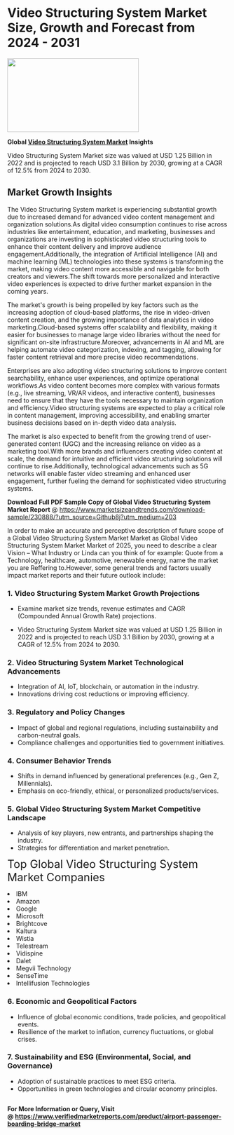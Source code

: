 <H1>Video Structuring System Market Size, Growth and Forecast from 2024 - 2031</H1><img class="aligncenter size-medium wp-image-584254" src="https://thirdeyenews.in/wp-content/uploads/2024/09/Global-Market-Research-300x168.jpeg" alt="" width="300" height="168" /><p><strong>Global&nbsp;<a href="https://www.marketsizeandtrends.com/download-sample/230888/?utm_source=Github8j?utm_medium=203">Video Structuring System Market</a> Insights</strong></p><p>Video Structuring System Market size was valued at USD 1.25 Billion in 2022 and is projected to reach USD 3.1 Billion by 2030, growing at a CAGR of 12.5% from 2024 to 2030.</p><p><h2>Market Growth Insights</h2> <p>The Video Structuring System market is experiencing substantial growth due to increased demand for advanced video content management and organization solutions.As digital video consumption continues to rise across industries like entertainment, education, and marketing, businesses and organizations are investing in sophisticated video structuring tools to enhance their content delivery and improve audience engagement.Additionally, the integration of Artificial Intelligence (AI) and machine learning (ML) technologies into these systems is transforming the market, making video content more accessible and navigable for both creators and viewers.The shift towards more personalized and interactive video experiences is expected to drive further market expansion in the coming years.</p> <p>The market's growth is being propelled by key factors such as the increasing adoption of cloud-based platforms, the rise in video-driven content creation, and the growing importance of data analytics in video marketing.Cloud-based systems offer scalability and flexibility, making it easier for businesses to manage large video libraries without the need for significant on-site infrastructure.Moreover, advancements in AI and ML are helping automate video categorization, indexing, and tagging, allowing for faster content retrieval and more precise video recommendations.</p> <p>Enterprises are also adopting video structuring solutions to improve content searchability, enhance user experiences, and optimize operational workflows.As video content becomes more complex with various formats (e.g., live streaming, VR/AR videos, and interactive content), businesses need to ensure that they have the tools necessary to maintain organization and efficiency.Video structuring systems are expected to play a critical role in content management, improving accessibility, and enabling smarter business decisions based on in-depth video data analysis.</p> <p>The market is also expected to benefit from the growing trend of user-generated content (UGC) and the increasing reliance on video as a marketing tool.With more brands and influencers creating video content at scale, the demand for intuitive and efficient video structuring solutions will continue to rise.Additionally, technological advancements such as 5G networks will enable faster video streaming and enhanced user engagement, further fueling the demand for sophisticated video structuring systems.</p> <p><span class=""><strong>Download Full PDF Sample Copy of Global Video Structuring System Market Report</strong> @ <a href="https://www.marketsizeandtrends.com/download-sample/230888/?utm_source=Github8j?utm_medium=203" target="_blank">https://www.marketsizeandtrends.com/download-sample/230888/?utm_source=Github8j?utm_medium=203</a></span></p><p>In order to make an accurate and perceptive description of future scope of a Global&nbsp;Video Structuring System Market Market as Global&nbsp;Video Structuring System Market Market of 2025, you need to describe a clear Vision &ndash; What Industry or Linda can you think of for example: Quote from a Technology, healthcare, automotive, renewable energy, name the market you are Reffering to.However, some general trends and factors usually impact market reports and their future outlook include:</p><h3>1.&nbsp;<strong>Video Structuring System Market Growth Projections</strong></h3><ul><li>Examine market size trends, revenue estimates and CAGR (Compounded Annual Growth Rate) projections.</li><li><p>Video Structuring System Market size was valued at USD 1.25 Billion in 2022 and is projected to reach USD 3.1 Billion by 2030, growing at a CAGR of 12.5% from 2024 to 2030.</p></li></ul><h3>2.&nbsp;<strong>Video Structuring System Market Technological Advancements</strong></h3><ul><li>Integration of AI, IoT, blockchain, or automation in the industry.</li><li>Innovations driving cost reductions or improving efficiency.</li></ul><h3>3.&nbsp;<strong>Regulatory and Policy Changes</strong></h3><ul><li>Impact of global and regional regulations, including sustainability and carbon-neutral goals.</li><li>Compliance challenges and opportunities tied to government initiatives.</li></ul><h3>4.&nbsp;<strong>Consumer Behavior Trends</strong></h3><ul><li>Shifts in demand influenced by generational preferences (e.g., Gen Z, Millennials).</li><li>Emphasis on eco-friendly, ethical, or personalized products/services.</li></ul><h3>5.&nbsp;<strong>Global Video Structuring System Market Competitive Landscape</strong></h3><ul><li>Analysis of key players, new entrants, and partnerships shaping the industry.</li><li>Strategies for differentiation and market penetration.</li></ul><p data-pm-slice="1 1 []"><span style="color: inherit; font-family: inherit; font-size: 25px;">Top Global Video Structuring System Market Companies</span></p><div class="" data-test-id=""><p><li>IBM</li><li> Amazon</li><li> Google</li><li> Microsoft</li><li> Brightcove</li><li> Kaltura</li><li> Wistia</li><li> Telestream</li><li> Vidispine</li><li> Dalet</li><li> Megvii Technology</li><li> SenseTime</li><li> Intellifusion Technologies</li></p></div><h3>6.&nbsp;<strong>Economic and Geopolitical Factors</strong></h3><ul><li>Influence of global economic conditions, trade policies, and geopolitical events.</li><li>Resilience of the market to inflation, currency fluctuations, or global crises.</li></ul><h3>7.&nbsp;<strong>Sustainability and ESG (Environmental, Social, and Governance)</strong></h3><ul><li>Adoption of sustainable practices to meet ESG criteria.</li><li>Opportunities in green technologies and circular economy principles.</li></ul><h2><strong style="font-size: 14px;">For More Information or Query, Visit @&nbsp;</strong><a style="background-color: #ffffff; font-size: 14px;" href="https://www.marketsizeandtrends.com/report/video-structuring-system-market/" target="_blank">https://www.verifiedmarketreports.com/product/airport-passenger-boarding-bridge-market</a></h2>